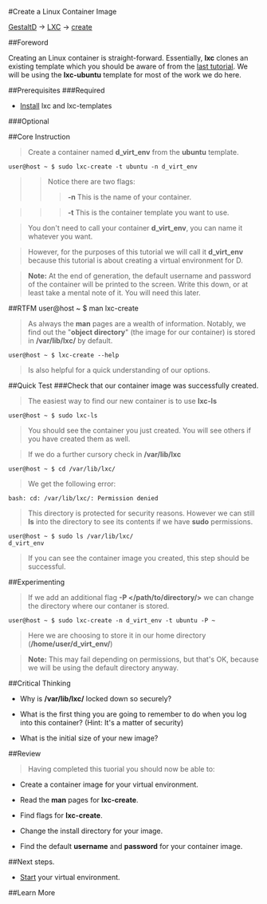 #Create a Linux Container Image

[GestaltD](../README.md) → [LXC](./README.md) → [create](./create.md)

##Foreword

Creating an Linux container is straight-forward. 
Essentially, **lxc** clones an existing template which you should be aware of from the [last tutorial](./install.md). 
We will be using the **lxc-ubuntu** template for most of the work we do here.

##Prerequisites
###Required
* [Install](./install.md) lxc and lxc-templates

###Optional

##Core Instruction
> Create a container named **d_virt_env** from the **ubuntu** template.

    user@host ~ $ sudo lxc-create -t ubuntu -n d_virt_env

>> Notice there are two flags:
>>> **-n** This is the name of your container.

>>> **-t** This is the container template you want to use.

> You don't need to call your container **d_virt_env**, 
> you can name it whatever you want. 

> However, for the purposes of this tutorial we will call it **d_virt_env** 
> because this tutorial is about creating a virtual environment for D.

> **Note:** At the end of generation, the default username and password of the container 
> will be printed to the screen.
> Write this down, or at least take a mental note of it.
> You will need this later.

##RTFM
    user@host ~ $ man lxc-create

> As always the **man** pages are a wealth of information. 
> Notably, we find out the "**object directory**" (the image for our container) 
> is stored in **/var/lib/lxc/** by default.

    user@host ~ $ lxc-create --help

> Is also helpful for a quick understanding of our options.

##Quick Test
###Check that our container image was successfully created.
> The easiest way to find our new container is to use **lxc-ls**

    user@host ~ $ sudo lxc-ls

> You should see the container you just created. 
> You will see others if you have created them as well. 

> If we do a further cursory check in **/var/lib/lxc**

    user@host ~ $ cd /var/lib/lxc/

> We get the following error:

    bash: cd: /var/lib/lxc/: Permission denied

> This directory is protected for security reasons.
> However we can still **ls** into the directory to see its contents if we have **sudo** permissions.

    user@host ~ $ sudo ls /var/lib/lxc/
    d_virt_env

> If you can see the container image you created, this step should be successful.

##Experimenting
> If we add an additional flag **-P </path/to/directory/>** 
> we can change the directory where our contaner is stored.

    user@host ~ $ sudo lxc-create -n d_virt_env -t ubuntu -P ~

> Here we are choosing to store it in our home directory (**/home/user/d_virt_env/**)

> **Note:** This may fail depending on permissions, 
> but that's OK, because we will be using the default directory anyway.

##Critical Thinking
* Why is **/var/lib/lxc/** locked down so securely?

* What is the first thing you are going to remember to do when you log into this container? (Hint: It's a matter of security)

* What is the initial size of your new image?

##Review
> Having completed this tuorial you should now be able to:

* Create a container image for your virtual environment.

* Read the **man** pages for **lxc-create**.

* Find flags for **lxc-create**.

* Change the install directory for your image.

* Find the default **username** and **password** for your container image.

##Next steps.
* [Start](./start.md) your virtual environment.

##Learn More
